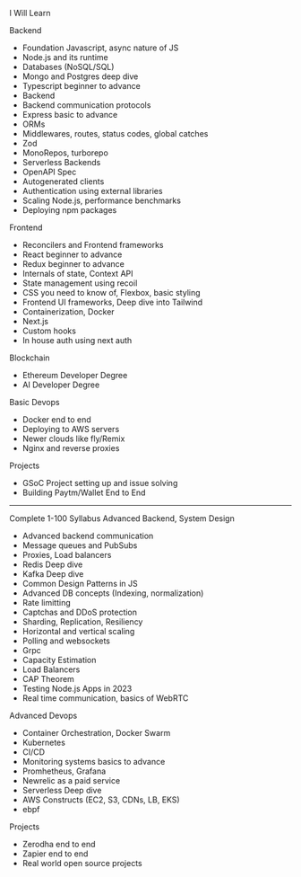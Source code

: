I Will Learn

Backend

- Foundation Javascript, async nature of JS
- Node.js and its runtime
- Databases (NoSQL/SQL)
- Mongo and Postgres deep dive
- Typescript beginner to advance
- Backend
- Backend communication protocols
- Express basic to advance
- ORMs
- Middlewares, routes, status codes, global catches
- Zod
- MonoRepos, turborepo
- Serverless Backends
- OpenAPI Spec
- Autogenerated clients
- Authentication using external libraries
- Scaling Node.js, performance benchmarks
- Deploying npm packages

Frontend

- Reconcilers and Frontend frameworks
- React beginner to advance
- Redux beginner to advance
- Internals of state, Context API
- State management using recoil
- CSS you need to know of, Flexbox, basic styling
- Frontend UI frameworks, Deep dive into Tailwind
- Containerization, Docker
- Next.js
- Custom hooks
- In house auth using next auth

Blockchain

- Ethereum Developer Degree
- AI Developer Degree

Basic Devops

- Docker end to end
- Deploying to AWS servers
- Newer clouds like fly/Remix
- Nginx and reverse proxies

Projects

- GSoC Project setting up and issue solving
- Building Paytm/Wallet End to End

---

Complete 1-100 Syllabus
Advanced Backend, System Design

- Advanced backend communication
- Message queues and PubSubs
- Proxies, Load balancers
- Redis Deep dive
- Kafka Deep dive
- Common Design Patterns in JS
- Advanced DB concepts (Indexing, normalization)
- Rate limitting
- Captchas and DDoS protection
- Sharding, Replication, Resiliency
- Horizontal and vertical scaling
- Polling and websockets
- Grpc
- Capacity Estimation
- Load Balancers
- CAP Theorem
- Testing Node.js Apps in 2023
- Real time communication, basics of WebRTC

Advanced Devops

- Container Orchestration, Docker Swarm
- Kubernetes
- CI/CD
- Monitoring systems basics to advance
- Promhetheus, Grafana
- Newrelic as a paid service
- Serverless Deep dive
- AWS Constructs (EC2, S3, CDNs, LB, EKS)
- ebpf

Projects

- Zerodha end to end
- Zapier end to end
- Real world open source projects
